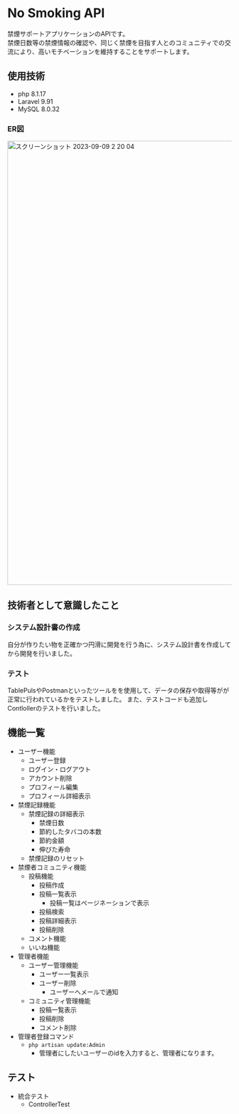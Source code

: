 # No Smoking API
禁煙サポートアプリケーションのAPIです。<br >
禁煙日数等の禁煙情報の確認や、同じく禁煙を目指す人とのコミュニティでの交流により、高いモチベーションを維持することをサポートします。

## 使用技術
- php 8.1.17
- Laravel 9.91
- MySQL 8.0.32

### ER図
<img width="997" alt="スクリーンショット 2023-09-09 2 20 04" src="https://github.com/takum1m1/no_smoking/assets/75236113/6591a087-c257-4f6a-92ab-9ec0f7b64377">

## 技術者として意識したこと

### システム設計書の作成
自分が作りたい物を正確かつ円滑に開発を行う為に、システム設計書を作成してから開発を行いました。

### テスト
TablePulsやPostmanといったツールをを使用して、データの保存や取得等がが正常に行われているかをテストしました。
また、テストコードも追加しContlollerのテストを行いました。

## 機能一覧
- ユーザー機能
    - ユーザー登録
    - ログイン・ログアウト
    - アカウント削除
    - プロフィール編集
    - プロフィール詳細表示
- 禁煙記録機能
    - 禁煙記録の詳細表示
        - 禁煙日数
        - 節約したタバコの本数
        - 節約金額
        - 伸びた寿命
    - 禁煙記録のリセット
- 禁煙者コミュニティ機能
    - 投稿機能
        - 投稿作成
        - 投稿一覧表示
            - 投稿一覧はページネーションで表示
        - 投稿検索
        - 投稿詳細表示
        - 投稿削除
    - コメント機能
    - いいね機能
- 管理者機能
    - ユーザー管理機能
        - ユーザー一覧表示
        - ユーザー削除
            - ユーザーへメールで通知
    - コミュニティ管理機能
        - 投稿一覧表示
        - 投稿削除
        - コメント削除
- 管理者登録コマンド
    - `php artisan update:Admin`
        - 管理者にしたいユーザーのidを入力すると、管理者になります。

## テスト
- 統合テスト
    - ControllerTest


